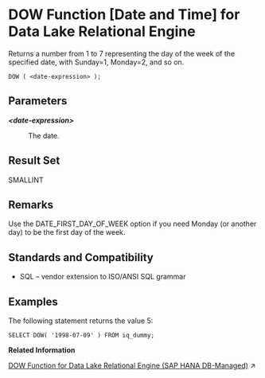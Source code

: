 <!-- loioa54e817784f21015bfbbc50ea9eaecba -->

# DOW Function \[Date and Time\] for Data Lake Relational Engine

Returns a number from 1 to 7 representing the day of the week of the specified date, with Sunday=1, Monday=2, and so on.



```
DOW ( <date-expression> );
```



<a name="loioa54e817784f21015bfbbc50ea9eaecba__DOW_parm1"/>

## Parameters


<dl>
<dt><b>

*<date-expression\>*

</b></dt>
<dd>

The date.



</dd>
</dl>



<a name="loioa54e817784f21015bfbbc50ea9eaecba__DOW_returns1"/>

## Result Set

SMALLINT



<a name="loioa54e817784f21015bfbbc50ea9eaecba__DOW_remarks1"/>

## Remarks

Use the DATE\_FIRST\_DAY\_OF\_WEEK option if you need Monday \(or another day\) to be the first day of the week.



<a name="loioa54e817784f21015bfbbc50ea9eaecba__DOW_standards1"/>

## Standards and Compatibility

-   SQL – vendor extension to ISO/ANSI SQL grammar



<a name="loioa54e817784f21015bfbbc50ea9eaecba__DOW_eample1"/>

## Examples

The following statement returns the value 5:

```
SELECT DOW( '1998-07-09' ) FROM iq_dummy;
```

**Related Information**  


[DOW Function for Data Lake Relational Engine (SAP HANA DB-Managed)](https://help.sap.com/viewer/a898e08b84f21015969fa437e89860c8/2024_3_QRC/en-US/aae6da55cdb5426d9b6a06e2c7e5b2b4.html "Returns a number from 1 to 7 representing the day of the week of the specified date, with Sunday=1, Monday=2, and so on.") :arrow_upper_right:

